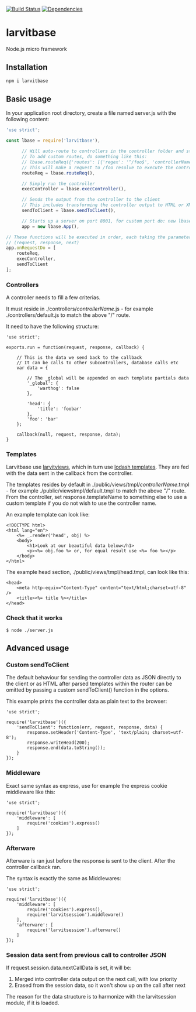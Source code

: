 [![Build Status](https://travis-ci.org/larvit/larvitbase.svg?branch=master)](https://travis-ci.org/larvit/larvitbase) [![Dependencies](https://david-dm.org/larvit/larvitbase.svg)](https://david-dm.org/larvit/larvitbase.svg)

# larvitbase

Node.js micro framework

## Installation

```bash
npm i larvitbase
```

## Basic usage

In your application root directory, create a file named server.js with the following content:

```javascript
'use strict';

const lbase = require('larvitbase'),

      // Will auto-route to controllers in the controller folder and static files in the public folder
      // To add custom routes, do something like this:
      // lbase.routeReq({'routes': [{'regex': '^/foo$', 'controllerName': 'bar'}]})
      // This will make a request to /foo resolve to execute the controller "bar"
      routeReq = lbase.routeReq(),

      // Simply run the controller
      execController = lbase.execController(),

      // Sends the output from the controller to the client
      // This includes transforming the controller output to HTML or XML or whatever
      sendToClient = lbase.sendToClient(),

      // Starts up a server on port 8001, for custom port do: new lbase.App({'port': 1234})
      app = new lbase.App(),

// These functions will be executed in order, each taking the parameters:
// (request, response, next)
app.onRequestDo = [
	routeReq,
	execController,
	sendToClient
];
```

### Controllers

A controller needs to fill a few criterias.

It must reside in ./controllers/_controllerName_.js - for example ./controllers/default.js to match the above "/" route.

It need to have the following structure:

    'use strict';

    exports.run = function(request, response, callback) {

    	// This is the data we send back to the callback
    	// It can be calls to other subcontrollers, database calls etc
    	var data = {

            // The _global will be appended on each template partials data
            '_global': {
                'warthog': false
            },

    		'head': {
    			'title': 'foobar'
    		},
    		'foo': 'bar'
    	};

    	callback(null, request, response, data);
    }

### Templates

Larvitbase use [larvitviews](https://github.com/larvit/larvitviews), which in turn use [lodash templates](https://lodash.com/docs#template). They are fed with the data sent in the callback from the controller.

The templates resides by default in ./public/views/tmpl/_controllerName_.tmpl - for example ./public/viewstmpl/default.tmpl to match the above "/" route. From the controller, set response.templateName to something else to use a custom template if you do not wish to use the controller name.

An example template can look like:

    <!DOCTYPE html>
    <html lang="en">
    	<%= _.render('head', obj) %>
    	<body>
    		<h1>Look at our beautiful data below</h1>
    		<p><%= obj.foo %> or, for equal result use <%= foo %></p>
    	</body>
    </html>

The example head section, ./public/views/tmpl/head.tmpl, can look like this:

    <head>
    	<meta http-equiv="Content-Type" content="text/html;charset=utf-8" />
    	<title><%= title %></title>
    </head>

### Check that it works

    $ node ./server.js

## Advanced usage

### Custom sendToClient

The default behaviour for sending the controller data as JSON directly to the client or as HTML after parsed templates within the router can be omitted by passing a custom sendToClient() function in the options.

This example prints the controller data as plain text to the browser:

    'use strict';

    require('larvitbase')({
    	'sendToClient': function(err, request, response, data) {
    		response.setHeader('Content-Type', 'text/plain; charset=utf-8');
    		response.writeHead(200);
    		response.end(data.toString());
    	}
    });

### Middleware

Exact same syntax as express, use for example the express cookie middleware like this:

    'use strict';

    require('larvitbase')({
    	'middleware': [
    		require('cookies').express()
    	]
    });

### Afterware

Afterware is ran just before the response is sent to the client. After the controller callback ran.

The syntax is exactly the same as Middlewares:

    'use strict';

    require('larvitbase')({
    	'middleware': [
    		require('cookies').express(),
    		require('larvitsession').middleware()
    	],
    	'afterware': [
    		require('larvitsession').afterware()
    	]
    });

### Session data sent from previous call to controller JSON

If request.session.data.nextCallData is set, it will be:

1. Merged into controller data output on the next call, with low priority
2. Erased from the session data, so it won't show up on the call after next

The reason for the data structure is to harmonize with the larvitsession module, if it is loaded.
